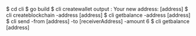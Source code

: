 $ cd cli
$ go build
$ cli createwallet
output : Your new address: [address]
$ cli createblockchain -address [address]
$ cli getbalance -address [address]
$ cli send -from [address] -to [receiverAddress] -amount 6
$ cli getbalance [address]

